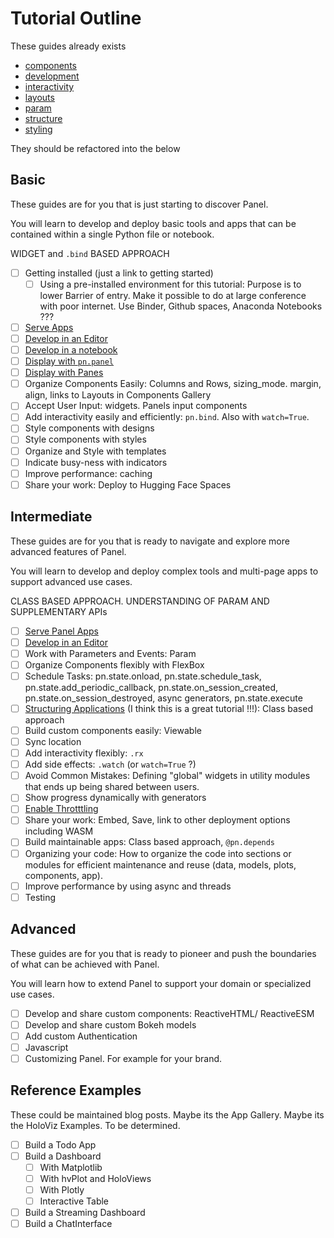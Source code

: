 # Tutorial Outline

These guides already exists

- [components](components.md)
- [development](development.md)
- [interactivity](interactivity.md)
- [layouts](layouts.md)
- [param](param.md)
- [structure](structure.md)
- [styling](styling.md)

They should be refactored into the below

## Basic

These guides are for you that is just starting to discover Panel.

You will learn to develop and deploy basic tools and apps that can be contained within a single Python file or notebook.

WIDGET and `.bind` BASED APPROACH

- [ ] Getting installed (just a link to getting started)
  - [ ] Using a pre-installed environment for this tutorial: Purpose is to lower Barrier of entry. Make it possible to do at large conference with poor internet. Use Binder, Github spaces, Anaconda Notebooks ???
- [ ] [Serve Apps](https://github.com/holoviz/panel/blob/docs_fixes_1.4_a1_review/doc/tutorials/beginner/panel_serve.md)
- [ ] [Develop in an Editor](https://github.com/holoviz/panel/blob/docs_fixes_1.4_a1_review/doc/tutorials/intermediate/develop_editor.md)
- [ ] [Develop in a notebook](https://github.com/holoviz/panel/blob/docs_fixes_1.4_a1_review/doc/tutorials/beginner/develop_notebook.md)
- [ ] [Display with `pn.panel`](https://github.com/holoviz/panel/blob/docs_fixes_1.4_a1_review/doc/tutorials/beginner/display_pn_panel.md)
- [ ] [Display with Panes](https://github.com/holoviz/panel/blob/docs_fixes_1.4_a1_review/doc/tutorials/beginner/display_panes.md)
- [ ] Organize Components Easily: Columns and Rows, sizing_mode. margin, align, links to Layouts in Components Gallery
- [ ] Accept User Input: widgets. Panels input components
- [ ] Add interactivity easily and efficiently: `pn.bind`. Also with `watch=True`.
- [ ] Style components with designs
- [ ] Style components with styles
- [ ] Organize and Style with templates
- [ ] Indicate busy-ness with indicators
- [ ] Improve performance: caching
- [ ] Share your work: Deploy to Hugging Face Spaces

## Intermediate

These guides are for you that is ready to navigate and explore more advanced features of Panel.

You will learn to develop and deploy complex tools and multi-page apps to support advanced use cases.

CLASS BASED APPROACH. UNDERSTANDING OF PARAM AND SUPPLEMENTARY APIs

- [ ] [Serve Panel Apps](https://github.com/holoviz/panel/blob/docs_fixes_1.4_a1_review/doc/tutorials/intermediate/panel_serve.md)
- [ ] [Develop in an Editor](https://github.com/holoviz/panel/blob/docs_fixes_1.4_a1_review/doc/tutorials/intermediate/develop_editor.md)
- [ ] Work with Parameters and Events: Param
- [ ] Organize Components flexibly with FlexBox
- [ ] Schedule Tasks: pn.state.onload, pn.state.schedule_task, pn.state.add_periodic_callback, pn.state.on_session_created, pn.state.on_session_destroyed, async generators, pn.state.execute
- [ ] [Structuring Applications](https://holoviz-dev.github.io/panel/tutorials/structure.html) (I think this is a great tutorial !!!): Class based approach
- [ ] Build custom components easily: Viewable
- [ ] Sync location
- [ ] Add interactivity flexibly: `.rx`
- [ ] Add side effects: `.watch` (or `watch=True` ?)
- [ ] Avoid Common Mistakes: Defining "global" widgets in utility modules that ends up being shared between users.
- [ ] Show progress dynamically with generators
- [ ] [Enable Throtttling](../how_to/performance/throttling.html)
- [ ] Share your work: Embed, Save, link to other deployment options including WASM
- [ ] Build maintainable apps: Class based approach, `@pn.depends`
- [ ] Organizing your code: How to organize the code into sections or modules for efficient maintenance and reuse (data, models, plots, components, app).
- [ ] Improve performance by using async and threads
- [ ] Testing

## Advanced

These guides are for you that is ready to pioneer and push the boundaries of what can be achieved with Panel.

You will learn how to extend Panel to support your domain or specialized use cases.

- [ ] Develop and share custom components: ReactiveHTML/ ReactiveESM
- [ ] Develop and share custom Bokeh models
- [ ] Add custom Authentication
- [ ] Javascript
- [ ] Customizing Panel. For example for your brand.

## Reference Examples

These could be maintained blog posts. Maybe its the App Gallery. Maybe its the HoloViz Examples. To be determined.

- [ ] Build a Todo App
- [ ] Build a Dashboard
  - [ ] With Matplotlib
  - [ ] With hvPlot and HoloViews
  - [ ] With Plotly
  - [ ] Interactive Table
- [ ] Build a Streaming Dashboard
- [ ] Build a ChatInterface
